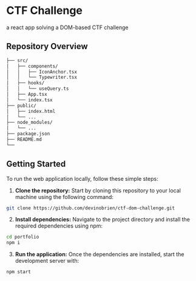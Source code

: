 # CTF Challenge

a react app solving a DOM-based CTF challenge

## Repository Overview

```bash
├── src/
│   ├── components/
│   │   ├── IconAnchor.tsx
│   │   └── Typewriter.tsx
│   ├── hooks/
│   │   └── useQuery.ts
│   ├── App.tsx
│   └── index.tsx
├── public/
│   ├── index.html
│   └── ...
├── node_modules/
│   └── ...
├── package.json
├── README.md
└──
```

## Getting Started

To run the web application locally, follow these simple steps:

1. **Clone the repository:** Start by cloning this repository to your local machine using the following command:

```bash
git clone https://github.com/devinobrien/ctf-dom-challenge.git
```

2. **Install dependencies:** Navigate to the project directory and install the required dependencies using npm:

```bash
cd portfolio
npm i
```

3. **Run the application:** Once the dependencies are installed, start the development server with:

```bash
npm start
```
